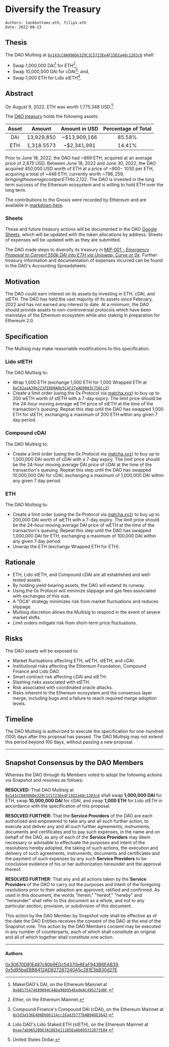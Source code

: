 # Diversify the Treasury

```
Authors: tankbottoms.eth, filipv.eth
Date: 2022-08-23
```

## Thesis

The DAO Multisig at [`0x143cC0A996De329C1C5723Ee4F15D2a40c1203c6`](https://etherscan.io/address/0x143cC0A996De329C1C5723Ee4F15D2a40c1203c6) shall:

- Swap 1,000,000 DAI[^1] for ETH[^2];
- Swap 10,000,000 DAI for cDAI[^3]; and,
- Swap 1,000 ETH for Lido stETH[^4].

## Abstract

On August 9, 2022, ETH was worth 1,775.348 USD.[^5]

The [DAO treasury](https://etherscan.io/address/0x143cC0A996De329C1C5723Ee4F15D2a40c1203c6) holds the following assets:

| Asset |   Amount   | Amount in USD | Percentage of Total |
| :---: | :--------: | :-----------: | :-----------------: |
|  DAI  | 13,929,850 | ~$13,909,166  |       85.58%        |
|  ETH  | 1,318.5573 |  ~$2,341,991  |       14.41%        |

Prior to June 18, 2022, the DAO had ~869 ETH, acquired at an average price of 2,875 USD. Between June 18, 2022 and June 30, 2022, the DAO acquired 450,000 USD worth of ETH at a price of ~$900-~$1030 per ETH, acquiring a total of ~448 ETH, currently worth ~$798,259, bringing the average cost per ETH to ~$2,122. The DAO is invested in the long term success of the Ethereum ecosystem and is willing to hold ETH over the long term.

The contributions to the Gnosis were recorded by Ethereum and are available in [markdown here](/docs/dao/legal/gnosis.md).

### Sheets

These and future treasury actions will be documented in the DAO [Google Sheets](https://docs.google.com/spreadsheets/d/1R8Faka7D-0OU1Toy7bfotXXGXsdwsLF5teaDcu7eY78/edit?usp=sharing), which will be updated with the token allocations by address. Sheets of expenses will be updated with as they are submitted.

The DAO made steps to diversify its treasury in [MIP-001 - _Emergency Proposal to Convert 550k DAI into ETH via Uniswap, Curve or 0x_](https://snapshot.org/#/movedao.eth/proposal/0x5494278f1f52faed8f2a0d61f0909d81d92364fa871a2b9183a61ce179bc7671). Further treasury information and documentation of expenses incurred can be found in the DAO's Accounting Spreadsheets.

## Motivation

The DAO could earn interest on its assets by investing in ETH, cDAI, and stETH. The DAO has held the vast majority of its assets since February, 2022 and has not earned any interest to date. At a minimum, the DAO should provide assets to non-controversial protocols which have been mainstays of the Ethereum ecosystem while also staking in preparation for Ethereum 2.0.

## Specification

The Multisig may make reasonable modifications to this specification.

### Lido stETH

The DAO Multisig to:

- Wrap 1,000 ETH (exchange 1,000 ETH for 1,000 Wrapped ETH at [`0xC02aaA39b223FE8D0A0e5C4F27eAD9083C756Cc2`](https://etherscan.io/token/0xC02aaA39b223FE8D0A0e5C4F27eAD9083C756Cc2)).
- Create a limit order (using the 0x Protocol via [matcha.xyz](https://matcha.xyz)) to buy up to 200 wETH worth of stETH with a 7-day expiry. The limit price should be the 24-hour moving average wETH price of stETH at the time of the transaction's queuing. Repeat this step until the DAO has swapped 1,000 ETH for stETH, exchanging a maximum of 200 ETH within any given 7 day period.

### Compound cDAI

The DAO Multisig to:

- Create a limit order (using the 0x Protocol via [matcha.xyz](https://matcha.xyz)) to buy up to 1,000,000 DAI worth of cDAI with a 7-day expiry. The limit price should be the 24-hour moving average DAI price of cDAI at the time of the transaction's queuing. Repeat this step until the DAO has swapped 10,000,000 DAI for cDAI, exchanging a maximum of 1,000,000 DAI within any given 7 day period.

### ETH

The DAO Multisig to:

- Create a limit order (using the 0x Protocol via [matcha.xyz](https://matcha.xyz)) to buy up to 200,000 DAI worth of wETH with a 7-day expiry. The limit price should be the 24-hour moving average DAI price of wETH at the time of the transaction's queuing. Repeat this step until the DAO has swapped 1,000,000 DAI for ETH, exchanging a maximum of 100,000 DAI within any given 7 day period.
- Unwrap the ETH (exchange Wrapped ETH for ETH).

## Rationale

- ETH, Lido stETH, and Compound cDAI are all established and well-tested assets.
- By holding yield-bearing assets, the DAO will extend its runway.
- Using the 0x Protocol will minimize slippage and gas fees associated with exchanges of this size.
- A "DCA" strategy minimizes risk from market fluctuations and reduces slippage.
- Multisig discretion allows the Multisig to respond in the event of severe market shifts.
- Limit orders mitigate risk from short-term price fluctuations.

## Risks

The DAO assets will be exposed to:

- Market fluctuations affecting ETH, wETH, stETH, and cDAI.
- Institutional risks affecting the Ethereum Foundation, Compound Finance and Lido DAO.
- Smart contract risk affecting cDAI and stETH.
- Slashing risks associated with stETH.
- Risk associated with coordinated oracle attacks.
- Risks inherent to the Ethereum ecosystem and the consensus layer merge, including bugs and a failure to reach required merge adoption levels.

## Timeline

The DAO Multisig is authorized to execute the specification for one-hundred (100) days after this proposal has passed. The DAO Multisig may not extend this period beyond 100 days, without passing a new proposal.

---

## Snapshot Consensus by the DAO Members

Whereas the DAO through its Members voted to adopt the following actions via Snapshot and resolves as follows:

**RESOLVED:** That DAO Multisig at [`0x143cC0A996De329C1C5723Ee4F15D2a40c1203c6`](https://etherscan.io/address/0x143cC0A996De329C1C5723Ee4F15D2a40c1203c6) shall swap **1,000,000 DAI** for ETH, swap **10,000,000 DAI** for cDAI, and swap **1,000 ETH** for Lido stETH in accordance with the specification of this proposal.

**RESOLVED FURTHER:** That the **Service Providers** of the DAO are each authorized and empowered to take any and all such further action, to execute and deliver any and all such further agreements, instruments, documents and certificates and to pay such expenses, in the name and on behalf of the DAO, as any of each of the **Service Providers** may deem necessary or advisable to effectuate the purposes and intent of the resolutions hereby adopted, the taking of such actions, the execution and delivery of such agreements, instruments, documents and certificates and the payment of such expenses by any such **Service Providers** to be conclusive evidence of his or her authorization hereunder and the approval thereof.

**RESOLVED FURTHER:** That any and all actions taken by the **Service Providers** of the DAO to carry out the purposes and intent of the foregoing resolutions prior to their adoption are approved, ratified and confirmed. As used in this document, the words "herein," "hereof," "hereby" and "hereunder" shall refer to this document as a whole, and not to any particular section, provision, or subdivision of this document.

This action by the DAO Member by Snapshot vote shall be effective as of the date the DAO Entities receives the consent of the DAO at the end of the Snapshot vote. This action by the DAO Members consent may be executed in any number of counterparts, each of which shall constitute an original and all of which together shall constitute one action.

---

#### Authors

[0x30670D81E487c80b9EDc54370e6EaF943B6EAB39](https://etherscan.io/address/0x30670d81e487c80b9edc54370e6eaf943b6eab39),
[0x5d95baEBB8412AD827287240A5c281E3bB30d27E](https://etherscan.io/address/0x5d95baEBB8412AD827287240A5c281E3bB30d27E)

[^1]: MakerDAO's DAI, on the Ethereum Mainnet at [`0x6B175474E89094C44Da98b954EedeAC495271d0F`](https://etherscan.io/token/0x6b175474e89094c44da98b954eedeac495271d0f?a=0x30670d81e487c80b9edc54370e6eaf943b6eab39).
[^2]: Ether, on the Ethereum Mainnet.
[^3]: Compound Finance's Compound DAI (cDAI), on the Ethereum Mainnet at [`0x5d3a536E4D6DbD6114cc1Ead35777bAB948E3643`](https://etherscan.io/token/0x5d3a536e4d6dbd6114cc1ead35777bab948e3643).
[^4]: Lido DAO's Lido Staked ETH (stETH), on the Ethereum Mainnet at [`0xae7ab96520DE3A18E5e111B5EaAb095312D7fE84`](https://etherscan.io/token/0xae7ab96520de3a18e5e111b5eaab095312d7fe84).
[^5]: United States Dollar.

